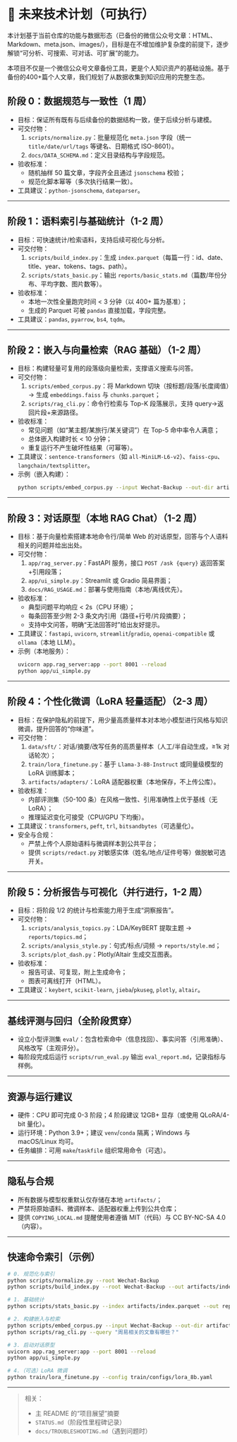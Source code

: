# 🔮 未来技术计划（可执行）

本计划基于当前仓库的功能与数据形态（已备份的微信公众号文章：HTML、Markdown、meta.json、images/），目标是在不增加维护复杂度的前提下，逐步解锁“可分析、可搜索、可对话、可扩展”的能力。

本项目不仅是一个微信公众号文章备份工具，更是个人知识资产的基础设施。基于备份的400+篇个人文章，我们规划了从数据收集到知识应用的完整生态。

## 阶段 0：数据规范与一致性（1 周）

- 目标：保证所有既有与后续备份的数据结构一致，便于后续分析与建模。
- 可交付物：
  1) `scripts/normalize.py`：批量规范化 `meta.json` 字段（统一 `title/date/url/tags` 等键名、日期格式 ISO-8601）。
  2) `docs/DATA_SCHEMA.md`：定义目录结构与字段规范。
- 验收标准：
  - 随机抽样 50 篇文章，字段齐全且通过 `jsonschema` 校验；
  - 规范化脚本幂等（多次执行结果一致）。
- 工具建议：`python-jsonschema`, `dateparser`。

---

## 阶段 1：语料索引与基础统计（1-2 周）

- 目标：可快速统计/检索语料，支持后续可视化与分析。
- 可交付物：
  1) `scripts/build_index.py`：生成 `index.parquet`（每篇一行：id、date、title、year、tokens、tags、path）。
  2) `scripts/stats_basic.py`：输出 `reports/basic_stats.md`（篇数/年份分布、平均字数、图片数等）。
- 验收标准：
  - 本地一次性全量跑完时间 < 3 分钟（以 400+ 篇为基准）；
  - 生成的 Parquet 可被 `pandas` 直接加载，字段完整。
- 工具建议：`pandas`, `pyarrow`, `bs4`, `tqdm`。

---

## 阶段 2：嵌入与向量检索（RAG 基础）（1-2 周）

- 目标：构建轻量可复用的段落级向量检索，支撑语义搜索与问答。
- 可交付物：
  1) `scripts/embed_corpus.py`：将 Markdown 切块（按标题/段落/长度阈值）→ 生成 `embeddings.faiss` 与 `chunks.parquet`；
  2) `scripts/rag_cli.py`：命令行检索与 Top-K 段落展示，支持 query→返回片段+来源路径。
- 验收标准：
  - 常见问题（如“某主题/某旅行/某关键词”）在 Top-5 命中率令人满意；
  - 总体嵌入构建时长 < 10 分钟；
  - 重复运行不产生破坏性结果（可幂等）。
- 工具建议：`sentence-transformers`（如 `all-MiniLM-L6-v2`）、`faiss-cpu`、`langchain/textsplitter`。
- 示例（嵌入构建）：
  ```bash
  python scripts/embed_corpus.py --input Wechat-Backup --out-dir artifacts/
  ```

---

## 阶段 3：对话原型（本地 RAG Chat）（1-2 周）

- 目标：基于向量检索搭建本地命令行/简单 Web 的对话原型，回答与个人语料相关的问题并给出出处。
- 可交付物：
  1) `app/rag_server.py`：FastAPI 服务，接口 `POST /ask {query}` 返回答案+引用段落；
  2) `app/ui_simple.py`：Streamlit 或 Gradio 简易界面；
  3) `docs/RAG_USAGE.md`：部署与使用指南（本地/离线优先）。
- 验收标准：
  - 典型问题平均响应 < 2s（CPU 环境）；
  - 每条回答至少附 2-3 条文内引用（路径+行号/片段摘要）；
  - 支持中文问答，明确“无法回答时”给出友好提示。
- 工具建议：`fastapi`, `uvicorn`, `streamlit`/`gradio`, `openai-compatible` 或 `ollama`（本地 LLM）。
- 示例（本地服务）：
  ```bash
  uvicorn app.rag_server:app --port 8001 --reload
  python app/ui_simple.py
  ```

---

## 阶段 4：个性化微调（LoRA 轻量适配）（2-3 周）

- 目标：在保护隐私的前提下，用少量高质量样本对本地小模型进行风格与知识微调，提升回答的“你味道”。
- 可交付物：
  1) `data/sft/`：对话/摘要/改写任务的高质量样本（人工/半自动生成，≥1k 对话轮次）；
  2) `train/lora_finetune.py`：基于 `Llama-3-8B-Instruct` 或同量级模型的 LoRA 训练脚本；
  3) `artifacts/adapters/`：LoRA 适配器权重（本地保存，不上传公库）。
- 验收标准：
  - 内部评测集（50-100 条）在风格一致性、引用准确性上优于基线（无 LoRA）；
  - 推理延迟变化可接受（CPU/GPU 下均衡）。
- 工具建议：`transformers`, `peft`, `trl`, `bitsandbytes`（可选量化）。
- 安全与合规：
  - 严禁上传个人原始语料与微调样本到公共平台；
  - 提供 `scripts/redact.py` 对敏感实体（姓名/地点/证件号等）做脱敏可选开关。

---

## 阶段 5：分析报告与可视化（并行进行，1-2 周）

- 目标：将阶段 1/2 的统计与检索能力用于生成“洞察报告”。
- 可交付物：
  1) `scripts/analysis_topics.py`：LDA/KeyBERT 提取主题 → `reports/topics.md`；
  2) `scripts/analysis_style.py`：句式/标点/词频 → `reports/style.md`；
  3) `scripts/plot_dash.py`：Plotly/Altair 生成交互图表。
- 验收标准：
  - 报告可读、可复现，附上生成命令；
  - 图表可离线打开（HTML）。
- 工具建议：`keybert`, `scikit-learn`, `jieba`/`pkuseg`, `plotly`, `altair`。

---

## 基线评测与回归（全阶段贯穿）

- 设立小型评测集 `eval/`：包含检索命中（信息找回）、事实问答（引用准确）、风格改写（主观评分）。
- 每阶段完成后运行 `scripts/run_eval.py` 输出 `eval_report.md`，记录指标与样例。

---

## 资源与运行建议

- 硬件：CPU 即可完成 0-3 阶段；4 阶段建议 12GB+ 显存（或使用 QLoRA/4-bit 量化）。
- 运行环境：Python 3.9+；建议 `venv`/`conda` 隔离；Windows 与 macOS/Linux 均可。
- 任务编排：可用 `make`/`taskfile` 组织常用命令（可选）。

---

## 隐私与合规

- 所有数据与模型权重默认仅存储在本地 `artifacts/`；
- 严禁将原始语料、微调样本、适配器权重上传到公共仓库；
- 提供 `COPYING_LOCAL.md` 提醒使用者遵循 MIT（代码）与 CC BY-NC-SA 4.0（内容）。

---

## 快速命令索引（示例）

```bash
# 0. 规范化与索引
python scripts/normalize.py --root Wechat-Backup
python scripts/build_index.py --root Wechat-Backup --out artifacts/index.parquet

# 1. 基础统计
python scripts/stats_basic.py --index artifacts/index.parquet --out reports/basic_stats.md

# 2. 构建嵌入与检索
python scripts/embed_corpus.py --input Wechat-Backup --out-dir artifacts/
python scripts/rag_cli.py --query "周易相关的文章有哪些？"

# 3. 启动对话原型
uvicorn app.rag_server:app --port 8001 --reload
python app/ui_simple.py

# 4.（可选）LoRA 微调
python train/lora_finetune.py --config train/configs/lora_8b.yaml
```

---

> 相关：
> - 主 README 的“项目展望”摘要
> - `STATUS.md`（阶段性里程碑记录）
> - `docs/TROUBLESHOOTING.md`（遇到问题时）
